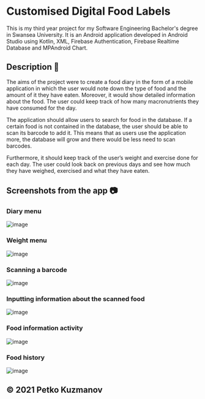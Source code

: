 # Customised Digital Food Labels

This is my third year project for my Software Engineering Bachelor's degree in Swansea University. It is an Android application developed in Android Studio using Kotlin, XML, Firebase Authentication, Firebase Realtime Database and MPAndroid Chart.

## Description :memo:

The aims of the project were to create a food diary in the form of a mobile application in which the user would note down the type of food and the amount of it they have eaten. Moreover, it would show detailed information about the food. The user could keep track of how many macronutrients they have consumed for the day.

The application should allow users to search for food in the database. If a certain food is not contained in the database, the user should be able to scan its barcode to add it. This means that as users use the application more, the database will grow and there would be less need to scan barcodes.

Furthermore, it should keep track of the user’s weight and exercise done for each day. The user could look back on previous days and see how much they have weighed, exercised and what they have eaten.

## Screenshots from the app :camera:

### Diary menu

![image](https://user-images.githubusercontent.com/57803685/118359439-2a05bc80-b58c-11eb-9074-9531da29c91b.png)

### Weight menu

![image](https://user-images.githubusercontent.com/57803685/118359469-4e619900-b58c-11eb-9396-57da8453eec2.png)

### Scanning a barcode

![image](https://user-images.githubusercontent.com/57803685/118359496-6a653a80-b58c-11eb-99c9-80b6dea73188.png)

### Inputting information about the scanned food

![image](https://user-images.githubusercontent.com/57803685/118359546-9b456f80-b58c-11eb-845a-c74064c1f5fc.png)

### Food information activity

![image](https://user-images.githubusercontent.com/57803685/118359552-a5676e00-b58c-11eb-8e69-9bc9016e12d6.png)

### Food history

![image](https://user-images.githubusercontent.com/57803685/118359650-1e66c580-b58d-11eb-84ee-6ce999ed84dc.png)


## © 2021 Petko Kuzmanov

